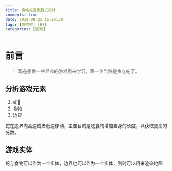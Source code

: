 ```yaml
---
title: 貪吃蛇游戲程式設計
comments: true
date: 2018-08-25 15:29:30
tags: [贪吃蛇] [H5]
categories: [游戏]
---
```


# 前言
>现在想做一些经典的游戏用来学习，第一步当然是贪吃蛇了。
<!-- more -->

## 分析游戏元素
1. 蛇🐍
2. 食物
3. 边界

蛇在边界内高速或者低速移动，主要目的是吃食物增加自身的长度，以获取更高的分数。

## 游戏实体
蛇与食物可以作为一个实体，边界也可以作为一个实体，到时可以用来渲染地图



